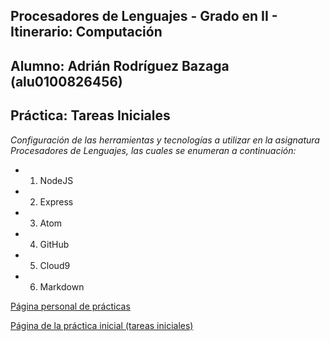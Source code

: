 ## Procesadores de Lenguajes - Grado en II - Itinerario: Computación
## Alumno: Adrián Rodríguez Bazaga (alu0100826456)
## Práctica: Tareas Iniciales

*Configuración de las herramientas y tecnologías a utilizar en la asignatura Procesadores de Lenguajes, las cuales se enumeran a continuación:*

* 1) NodeJS
* 2) Express
* 3) Atom
* 4) GitHub
* 5) Cloud9
* 6) Markdown

[Página personal de prácticas](http://adrianbzg.github.io/)

[Página de la práctica inicial (tareas iniciales)](http://adrianbzg.github.io/PL_Tareas-Iniciales-AdrianBZG/)